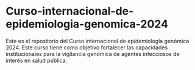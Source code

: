 # Curso-internacional-de-epidemiologia-genomica-2024
Este es el repositorio del Curso internacional de epidemiología genómica 2024. Este curso tiene como objetivo fortalecer las capacidades institucionales para la vigilancia genómica de agentes infecciosos de interés en salud pública.
